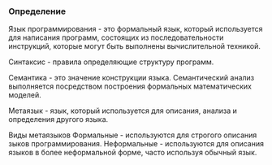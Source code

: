 ### Определение
Язык программирования - это формальный язык, который используется для написания программ, состоящих из последовательности инструкций, которые могут быть выполнены вычислительной техникой.

Синтаксис - правила определяющие структуру программ.

Семантика - это значение конструкции языка. Семантический анализ выполняется посредством построения формальных математических моделей.

Метаязык - язык, который используется для описания, анализа и определения другого языка.

Виды метаязыков
Формальные - используются для строгого описания зыков программирования.
Неформальные - используются для описания языков в более неформальной форме, часто используя обычный язык.
